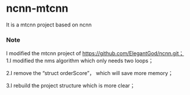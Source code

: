 # ncnn-mtcnn
It is a mtcnn project based on ncnn 
### Note
I modified the mtcnn project of https://github.com/ElegantGod/ncnn.git；       
1.I modified the nms algorithm which only needs two loops；

2.I remove the “struct orderScore”， which will save more memory；

3.I rebuild the project structure which is more clear；
